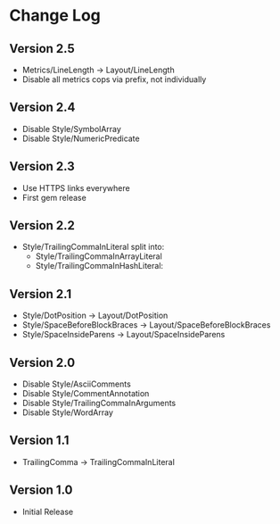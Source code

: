 # Change Log

## Version 2.5

- Metrics/LineLength -> Layout/LineLength
- Disable all metrics cops via prefix, not individually

## Version 2.4

- Disable Style/SymbolArray
- Disable Style/NumericPredicate

## Version 2.3

- Use HTTPS links everywhere
- First gem release

## Version 2.2

- Style/TrailingCommaInLiteral split into:
  - Style/TrailingCommaInArrayLiteral
  - Style/TrailingCommaInHashLiteral:

## Version 2.1

- Style/DotPosition             -> Layout/DotPosition
- Style/SpaceBeforeBlockBraces  -> Layout/SpaceBeforeBlockBraces
- Style/SpaceInsideParens       -> Layout/SpaceInsideParens

## Version 2.0

- Disable Style/AsciiComments
- Disable Style/CommentAnnotation
- Disable Style/TrailingCommaInArguments
- Disable Style/WordArray

## Version 1.1

- TrailingComma -> TrailingCommaInLiteral

## Version 1.0

- Initial Release
